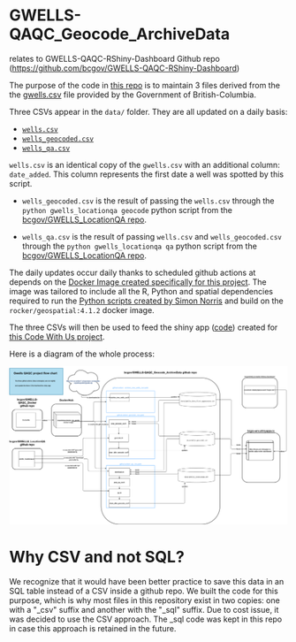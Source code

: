 # GWELLS-QAQC_Geocode_ArchiveData
relates to GWELLS-QAQC-RShiny-Dashboard Github repo (https://github.com/bcgov/GWELLS-QAQC-RShiny-Dashboard)

The purpose of the code in [this repo](https://github.com/bcgov/GWELLS-QAQC_Geocode_ArchiveData) is to maintain 3 files derived from the the [gwells.csv]("https://s3.ca-central-1.amazonaws.com/gwells-export/export/v2/gwells.zip") file provided by the Government of British-Columbia.   

Three CSVs appear in the `data/` folder.  They are all updated on a daily basis:  

* [`wells.csv`](https://github.com/bcgov/GWELLS-QAQC_Geocode_ArchiveData/blob/main/data/gwells.csv)
* [`wells_geocoded.csv`](https://github.com/bcgov/GWELLS-QAQC_Geocode_ArchiveData/blob/main/data/wells_geocoded.csv)
* [`wells_qa.csv`](https://github.com/bcgov/GWELLS-QAQC_Geocode_ArchiveData/blob/main/data/wells_qa.csv)

`wells.csv` is an identical copy of the `gwells.csv` with an additional column: `date_added`.  This column represents the first date a well was spotted by this script.

* `wells_geocoded.csv` is the result of passing the `wells.csv` through the `python gwells_locationqa geocode` python script from the [bcgov/GWELLS_LocationQA repo](https://github.com/bcgov/GWELLS_LocationQA).

* `wells_qa.csv` is the result of passing  `wells.csv` and `wells_geocoded.csv` through the `python gwells_locationqa qa`  python script from the [bcgov/GWELLS_LocationQA repo](https://github.com/bcgov/GWELLS_LocationQA).

The daily updates occur daily thanks to scheduled github actions at depends on the [Docker Image created specifically for this project](https://github.com/bcgov/GWELLS-QAQC_Docker).  The image was tailored to include all the R, Python and spatial dependencies required to run the [Python scripts created by Simon Norris](https://github.com/bcgov/GWELLS_LocationQA) and build on the `rocker/geospatial:4.1.2` docker image. 

The three CSVs will then be used to feed the shiny app ([code](https://github.com/bcgov/GWELLS-QAQC-RShiny-Dashboard)) created for [this Code With Us project](https://digital.gov.bc.ca/marketplace/opportunities/code-with-us/3f77de24-a121-4143-a028-8d2f04067ba5). 

Here is a diagram of the whole process:  

![](https://github.com/bcgov/GWELLS-QAQC-RShiny-Dashboard/blob/main/inst/app/www/images/gwells.drawio2.png)



# Why CSV and not SQL?  

We recognize that it  would have been better practice to save this data in an SQL table instead of a CSV inside a github repo.  We built the code for this purpose, which is why most files in this repository exist in two copies: one with a "_csv" suffix and another with the "_sql" suffix.  Due to cost issue, it was decided to use the CSV approach.  The _sql code was kept in this repo in case this approach is retained in the future.  
